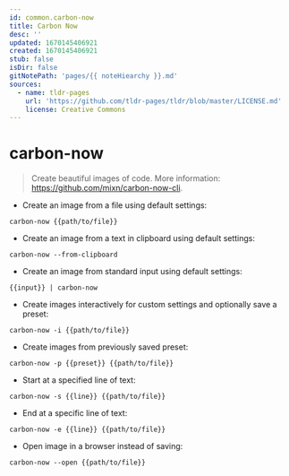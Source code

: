 ```yaml
---
id: common.carbon-now
title: Carbon Now
desc: ''
updated: 1670145406921
created: 1670145406921
stub: false
isDir: false
gitNotePath: 'pages/{{ noteHiearchy }}.md'
sources:
  - name: tldr-pages
    url: 'https://github.com/tldr-pages/tldr/blob/master/LICENSE.md'
    license: Creative Commons
---
```

# carbon-now

> Create beautiful images of code.
> More information: <https://github.com/mixn/carbon-now-cli>.

- Create an image from a file using default settings:

`carbon-now {{path/to/file}}`

- Create an image from a text in clipboard using default settings:

`carbon-now --from-clipboard`

- Create an image from standard input using default settings:

`{{input}} | carbon-now`

- Create images interactively for custom settings and optionally save a preset:

`carbon-now -i {{path/to/file}}`

- Create images from previously saved preset:

`carbon-now -p {{preset}} {{path/to/file}}`

- Start at a specified line of text:

`carbon-now -s {{line}} {{path/to/file}}`

- End at a specific line of text:

`carbon-now -e {{line}} {{path/to/file}}`

- Open image in a browser instead of saving:

`carbon-now --open {{path/to/file}}`

